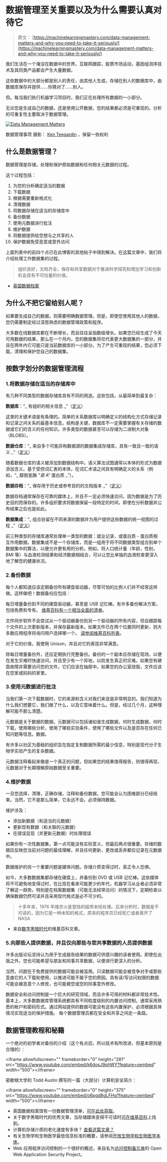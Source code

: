 # 数据管理至关重要以及为什么需要认真对待它

> 原文： [https://machinelearningmastery.com/data-management-matters-and-why-you-need-to-take-it-seriously/](https://machinelearningmastery.com/data-management-matters-and-why-you-need-to-take-it-seriously/)

我们生活在一个淹没在数据中的世界。互联网跟踪，股票市场运动，基因组测序技术及其同类产品都会产生大量数据。

这些数据中的大部分都是别人的责任，由其他人生成，存储在别人的数据库中，由数据库保存并提供......你猜对了......别人。

但。每当我们执行机器学习项目时，我们正在处理所有数据的一小部分。

无论您是生成自己的数据，还是使用公开数据，您的结果都必须是可重现的。分析的可重复性主要取决于数据管理。

[![Data Management Matters](img/9c9ca6ffc37f57f327de68d8bedc24b8.jpg)](https://3qeqpr26caki16dnhd19sv6by6v-wpengine.netdna-ssl.com/wp-content/uploads/2014/11/data-management-matters.jpg)

数据管理事项
摄影： [Ken Teegardin](https://www.flickr.com/photos/teegardin/5537894072) ，保留一些权利

## 什么是数据管理？

数据管理是存储，处理和保护原始数据和任何相关元数据的过程。

这个过程包括：

1.  为您的分析确定适当的数据
2.  下载数据
3.  根据需要重新格式化
4.  清理数据
5.  将数据存储在适当的存储库中
6.  备份数据
7.  使用元数据进行批注
8.  维护数据
9.  将数据提供给您想与之共享的人
10.  保护数据免受恶意或意外访问

上面列表中的前四个点已在此博客的其他帖子中得到解决。在这篇文章中，我们将介绍处理工作数据集的过程。

> 组织良好，文档齐全，保存和共享数据对于推进科学探究和增加学习和创新机会具有不可估量的价值。

- [英国数据档案](http://ukdataservice.ac.uk/manage-data/lifecycle.aspx)

## 为什么不把它留给别人呢？

如果要生成自己的数据，则需要明确数据管理。但是，即使您使用其他人的数据，您仍需要制定经过深思熟虑的数据管理政策和程序。

大多数在线数据库都在不断增长，而且往往呈指数级增长。如果您已经生成了今天可用数据的结果，那么在一个月内，您的数据集将仅代表更大数据集的一部分，并且在两年内它可能只是当前数据库的一小部分。为了产生可重现的结果，您必须下载，清理和保护您自己的数据集。

## 按数字划分的数据管理流程

### 1.将数据存储在适当的存储库中

有几种不同类型的数据存储库具有不同的用途。这些包括，从最简单到最复杂：

**数据库**：“_ 有组织的相关信息 _”（[定义](http://wordnet.princeton.edu/perl/webwn)）

这里的关键术语是有条理的。简单的关系数据库以明确定义的结构化方式存储记录和记录之间关系的最基本信息。结构是关键，数据库不一定需要掌握有关存储的数据或它们的含义的任何知识。许多类型的数据甚至可以存储为二进制大对象（BLOBS）。

**数据仓库**：“_ 来自多个可能异构数据源的数据集成存储库，具有一致且一致的语义 _”（[定义](http://www.genomicglossaries.com/content/algorithms_glossary.asp)）

随着数据仓库的语义被添加到数据结构中。语义算法试图通常以本体的形式为数据添加含义。基于受控词汇表的本体，在词汇术语之间具有明确定义的关系（例如，“_ 醇脱氢酶 _”是 A“_ 蛋白质 _”）。

**数据存档**：“_ 保存用于历史或参考目的的文档版本 _”（[定义](http://www.bbn.com/glossary)）

数据存档通常保存在可靠的媒体上，并且不一定必须快速访问，因为数据是为了历史目的而保存的。许多组织要求将数据保留一段特定的时间，即使在分析数据并公布结果之后也是如此。

**数据集成**：“_ 组合驻留在不同来源的数据并为用户提供这些数据的统一视图的过程 _”（[定义](http://en.wikipedia.org/wiki/Data%20integration)）

前三种类型的存储库通常处理单一类型的数据：就业记录，或蛋白质 - 蛋白质相互作用数据。数据集成不是一个存储库，而是一组用于将不同数据类型组合到单个数据集中的算法，以便允许更有用的分析。例如，将人口统计量（年龄，性别，BMI 等）与血液检测结果和经济数据相结合，可以让您比单独的血液检查更深入地了解您的健康状况。

### 2.备份数据

每个人都知道应该定期备份所有硬盘驱动器，尽管可怕的比例人们并不经常这样做。这样做吧！数据备份应包括：

每日增量备份到不同的硬盘驱动器，甚至是 USB 记忆棒。有许多备份解决方案，包括免费和专有。 [维基百科有一个相当全面的清单](http://en.wikipedia.org/wiki/List_of_backup_software)。

文件同步软件不会尝试从一个驱动器备份到另一个驱动器的所有内容，但会跟踪每个文件的上次更新版本，并保存最新版本。如果文件已在两个位置同时更新，则大多数应用程序将询问用户选择哪一个。 [请参阅维基百科列表](http://en.wikipedia.org/wiki/Comparison_of_file_synchronization_software)。

对于它的价值，我使用 Unison，并且对它的表现非常满意。

除每日增量备份外，还应定期执行完整备份。备份的一个副本应存储在现场，以便在发生灾难时快速访问，并且至少有一个异地，以防发生真正的灾难。如果您有硬盘故障并需要访问您的文件，它们应该在抽屉中。如果您的办公室烧毁，文件应该在您家或妈妈的家里。

### 3.使用元数据进行批注

当我们第一次下载数据时，它的来源和含义对我们来说是非常明显的。我们知道为什么我们想要它，我们做了什么，以及它意味着什么。但是，经过几个月，这种理解可能不那么清楚。

元数据是关于数据的数据。元数据可以包括诸如谁生成数据，何时生成数据，何时下载，使用哪些分析，使用了哪些实验条件，使用了哪些文件以及是否存在任何已知问题等信息。数据。

有许多以社区为基础的组织旨在指定复制数据所需的最少信息，特别是现代分子生物学实验产生的复杂数据。

元数据注释看起来像是一个真正的问题，但如果您的结果值得报告，则值得再现，元数据对于长期理解原始数据至关重要。

### 4.维护数据

一旦您选择，清理，正确存储，注释和备份数据，您可能会认为困难部分已经结束。当然，它不是那么简单，它永远不会。必须保持数据。

维护涉及：

*   添加新数据（和适当的元数据）
*   更新现有数据（和关联的元数据）
*   在错误显现（并更新元数据）时处理错误

如果你有一次性数据集，第一点可能没有实际意义，但最后两点很重要。存储的数据应反映您当前对问题的最佳理解，并且任何更新，更改或丢弃都应记录在元数据中。

数据维护的另一个重要问题是媒体问题。存储介质变得过时，真正令人恐惧。

如今，大多数数据集都存储在硬盘上，并备份到 DVD 或 USB 记忆棒。这些媒体将不可避免地变得过时，在比现在看来可能更少的年代，机器学习从业者必须非常了解这一趋势。特别是在档案数据集（可能无法经常访问）的情况下，定期检查以确保数据仍然可读并且采用现代格式是必不可少的。

> 十多年来，1976 年维京火星登陆的磁带未经处理。后来分析时，数据是不可读的，因为它是一种未知的格式，原来的程序员已经死亡或者离开了 NASA

- 来自[数字黑暗时代](http://en.wikipedia.org/wiki/Digital_dark_age)的维基百科文章。

### 5.向那些人提供数据，并且仅向那些与您共享数据的人员提供数据

许多出版论坛坚持认为用于生成报告结果的数据可供感兴趣的读者使用。即使在出版之外，您也可能希望与朋友和同事共享数据，以便进行更深入的分析。

当然，问题在于免费提供的数据可能会被滥用。只读数据可能会被竞争对手或那些歪曲它的人下载和使用，以推进可能不属于您的原因。具有读/写访问权限的数据可能会被恶意个人修改，也可能被您或您的同事意外修改。

数据安全和访问控制是一个巨大的研究领域，而且许多可用的材料都非常技术性。基本上，大多数数据库管理系统都具有不同粒度级别的内置访问控制，通常采用熟悉的帐户和密码形式。通过网站提供的数据可能没有这些内置保护，必须根据具体情况实现适当的保护措施。
每个数据管理员都在安全和共享之间走一条路。

## 数据管理教程和秘籍

一个绝对的初学者对备份的介绍（这个有点旧，所以技术有所改进，但基本原则是合理的）：

&lt;iframe allowfullscreen="" frameborder="0" height="281" src="https://www.youtube.com/embed/k6dosJ9phWY?feature=oembed" width="500"&gt;&lt;/iframe&gt;

密歇根大学的 Todd Austin 撰写的一篇（大部分）计算机安全简介：

&lt;iframe allowfullscreen="" frameborder="0" height="375" src="https://www.youtube.com/embed/o6pgd8gLFHg?feature=oembed" width="500"&gt;&lt;/iframe&gt;

*   英国数据档案馆有一份数据管理清单，[可在此处获取](http://www.data-archive.ac.uk/create-manage/planning-for-sharing/data-management-checklist)。
*   关于数字黑暗时代的优秀文章，当存储媒体变得不可读时[可在维基百科](http://en.wikipedia.org/wiki/Digital_dark_age)上找到。
*   计算机存储介质的老化速度有多快？ [查看这篇文章？](http://www.zetta.net/history-of-computer-storage/)
*   有关生物学和生物医学最低信息标准的概要，请参阅[开放生物学和生物医学本体](http://www.obofoundry.org/)。
*   Web 应用程序访问控制的一个很好的概述，来自名为[访问控制备忘单](https://www.owasp.org/index.php/Access_Control_Cheat_Sheet)的 Open Web Application Security Project。